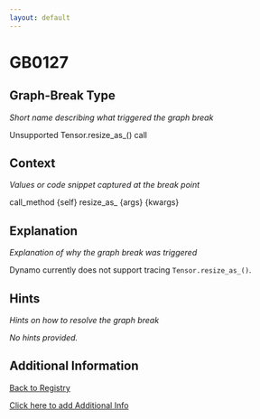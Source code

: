 ```yaml
---
layout: default
---
```

# GB0127

## Graph-Break Type
*Short name describing what triggered the graph break*

Unsupported Tensor.resize_as_() call

## Context
*Values or code snippet captured at the break point*

call_method {self} resize_as_ {args} {kwargs}

## Explanation
*Explanation of why the graph break was triggered*

Dynamo currently does not support tracing `Tensor.resize_as_()`.

## Hints
*Hints on how to resolve the graph break*

*No hints provided.*


## Additional Information

<!-- ADDITIONAL INFORMATION START - Add custom information below this line -->

<!-- ADDITIONAL INFORMATION END -->

[Back to Registry](../index.html)

[Click here to add Additional Info](https://github.com/pytorch-labs/compile-graph-break-site/edit/main/docs/gb/gb0127.md)

